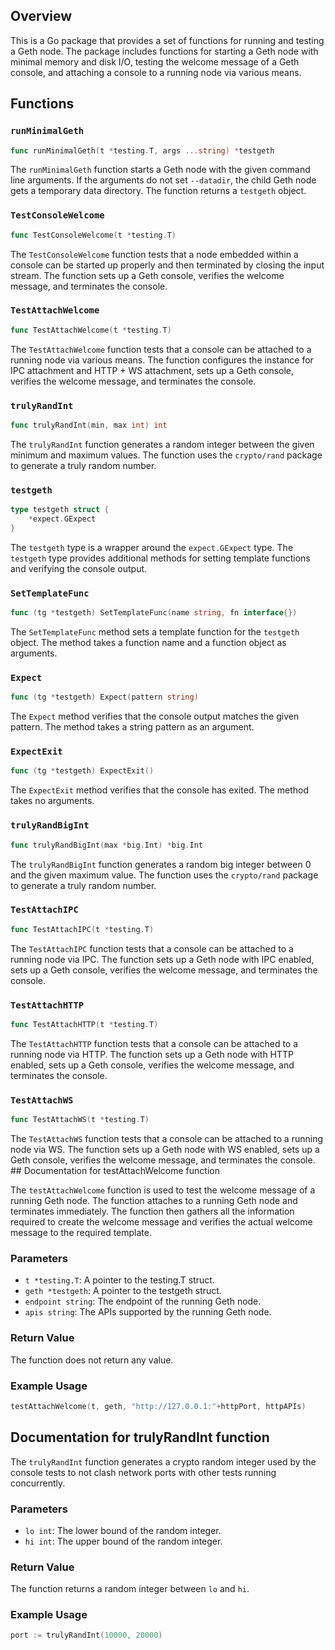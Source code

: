 ## Overview

This is a Go package that provides a set of functions for running and testing a Geth node. The package includes functions for starting a Geth node with minimal memory and disk I/O, testing the welcome message of a Geth console, and attaching a console to a running node via various means.

## Functions

### `runMinimalGeth`

```go
func runMinimalGeth(t *testing.T, args ...string) *testgeth
```

The `runMinimalGeth` function starts a Geth node with the given command line arguments. If the arguments do not set `--datadir`, the child Geth node gets a temporary data directory. The function returns a `testgeth` object.

### `TestConsoleWelcome`

```go
func TestConsoleWelcome(t *testing.T)
```

The `TestConsoleWelcome` function tests that a node embedded within a console can be started up properly and then terminated by closing the input stream. The function sets up a Geth console, verifies the welcome message, and terminates the console.

### `TestAttachWelcome`

```go
func TestAttachWelcome(t *testing.T)
```

The `TestAttachWelcome` function tests that a console can be attached to a running node via various means. The function configures the instance for IPC attachment and HTTP + WS attachment, sets up a Geth console, verifies the welcome message, and terminates the console.

### `trulyRandInt`

```go
func trulyRandInt(min, max int) int
```

The `trulyRandInt` function generates a random integer between the given minimum and maximum values. The function uses the `crypto/rand` package to generate a truly random number.

### `testgeth`

```go
type testgeth struct {
	*expect.GExpect
}
```

The `testgeth` type is a wrapper around the `expect.GExpect` type. The `testgeth` type provides additional methods for setting template functions and verifying the console output.

### `SetTemplateFunc`

```go
func (tg *testgeth) SetTemplateFunc(name string, fn interface{})
```

The `SetTemplateFunc` method sets a template function for the `testgeth` object. The method takes a function name and a function object as arguments.

### `Expect`

```go
func (tg *testgeth) Expect(pattern string)
```

The `Expect` method verifies that the console output matches the given pattern. The method takes a string pattern as an argument.

### `ExpectExit`

```go
func (tg *testgeth) ExpectExit()
```

The `ExpectExit` method verifies that the console has exited. The method takes no arguments.

### `trulyRandBigInt`

```go
func trulyRandBigInt(max *big.Int) *big.Int
```

The `trulyRandBigInt` function generates a random big integer between 0 and the given maximum value. The function uses the `crypto/rand` package to generate a truly random number.

### `TestAttachIPC`

```go
func TestAttachIPC(t *testing.T)
```

The `TestAttachIPC` function tests that a console can be attached to a running node via IPC. The function sets up a Geth node with IPC enabled, sets up a Geth console, verifies the welcome message, and terminates the console.

### `TestAttachHTTP`

```go
func TestAttachHTTP(t *testing.T)
```

The `TestAttachHTTP` function tests that a console can be attached to a running node via HTTP. The function sets up a Geth node with HTTP enabled, sets up a Geth console, verifies the welcome message, and terminates the console.

### `TestAttachWS`

```go
func TestAttachWS(t *testing.T)
```

The `TestAttachWS` function tests that a console can be attached to a running node via WS. The function sets up a Geth node with WS enabled, sets up a Geth console, verifies the welcome message, and terminates the console. ## Documentation for testAttachWelcome function

The `testAttachWelcome` function is used to test the welcome message of a running Geth node. The function attaches to a running Geth node and terminates immediately. The function then gathers all the information required to create the welcome message and verifies the actual welcome message to the required template.

### Parameters

- `t *testing.T`: A pointer to the testing.T struct.
- `geth *testgeth`: A pointer to the testgeth struct.
- `endpoint string`: The endpoint of the running Geth node.
- `apis string`: The APIs supported by the running Geth node.

### Return Value

The function does not return any value.

### Example Usage

```go
testAttachWelcome(t, geth, "http://127.0.0.1:"+httpPort, httpAPIs)
```

## Documentation for trulyRandInt function

The `trulyRandInt` function generates a crypto random integer used by the console tests to not clash network ports with other tests running concurrently.

### Parameters

- `lo int`: The lower bound of the random integer.
- `hi int`: The upper bound of the random integer.

### Return Value

The function returns a random integer between `lo` and `hi`.

### Example Usage

```go
port := trulyRandInt(10000, 20000)
```